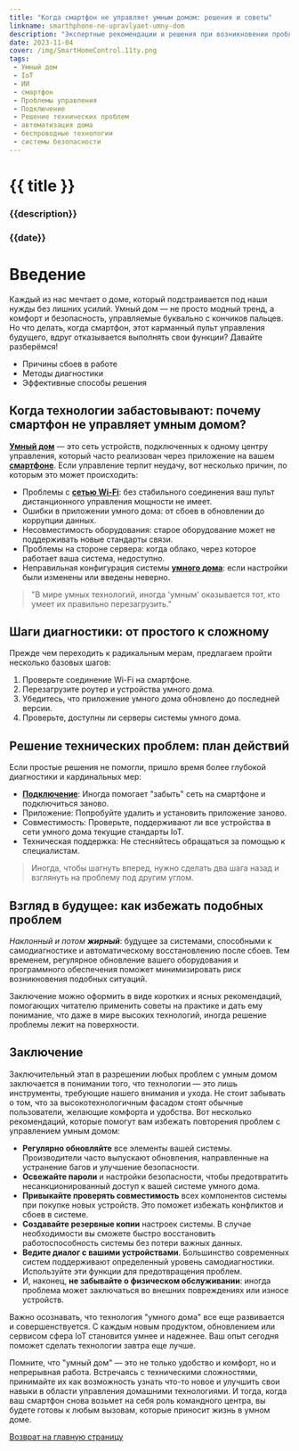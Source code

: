```yaml
---
title: "Когда смартфон не управляет умным домом: решения и советы"
linkname: smarthphone-ne-upravlyaet-umny-dom
description: "Экспертные рекомендации и решения при возникновении проблем с управлением умного дома через смартфон."
date: 2023-11-04
cover: /img/SmartHomeControl.11ty.png
tags:
 - Умный дом
 - IoT
 - ИИ
 - смартфон
 - Проблемы управления
 - Подключение
 - Решение технических проблем
 - автоматизация дома
 - беспроводные технологии
 - системы безопасности
---
```


# {{ title }}
### {{description}}
### {{date}}

# Введение

Каждый из нас мечтает о доме, который подстраивается под наши нужды без лишних усилий. Умный дом — не просто модный тренд, а комфорт и безопасность, управляемые буквально с кончиков пальцев. Но что делать, когда смартфон, этот карманный пульт управления будущего, вдруг отказывается выполнять свои функции? Давайте разберёмся!

* Причины сбоев в работе
* Методы диагностики
* Эффективные способы решения

## Когда технологии забастовывают: почему смартфон не управляет умным домом?

**[Умный дом](/)** — это сеть устройств, подключенных к одному центру управления, который часто реализован через приложение на вашем **[смартфоне](/)**. Если управление терпит неудачу, вот несколько причин, по которым это может происходить:

- Проблемы с **[сетью Wi-Fi](/)**: без стабильного соединения ваш пульт дистанционного управления мощности не имеет.
- Ошибки в приложении умного дома: от сбоев в обновлении до коррупции данных.
- Несовместимость оборудования: старое оборудование может не поддерживать новые стандарты связи.
- Проблемы на стороне сервера: когда облако, через которое работает ваша система, недоступно.
- Неправильная конфигурация системы **[умного дома](/)**: если настройки были изменены или введены неверно.

> "В мире умных технологий, иногда 'умным' оказывается тот, кто умеет их правильно перезагрузить."

## Шаги диагностики: от простого к сложному

Прежде чем переходить к радикальным мерам, предлагаем пройти несколько базовых шагов:

1. Проверьте соединение Wi-Fi на смартфоне.
2. Перезагрузите роутер и устройства умного дома.
3. Убедитесь, что приложение умного дома обновлено до последней версии.
4. Проверьте, доступны ли серверы системы умного дома.

## Решение технических проблем: план действий

Если простые решения не помогли, пришло время более глубокой диагностики и кардинальных мер:

- **[Подключение](/)**: Иногда помогает "забыть" сеть на смартфоне и подключиться заново.
- Приложение: Попробуйте удалить и установить приложение заново.
- Совместимость: Проверьте, поддерживают ли все устройства в сети умного дома текущие стандарты IoT.
- Техническая поддержка: Не стесняйтесь обращаться за помощью к специалистам.

> Иногда, чтобы шагнуть вперед, нужно сделать два шага назад и взглянуть на проблему под другим углом.

## Взгляд в будущее: как избежать подобных проблем

*Наклонный и потом **жирный***: будущее за системами, способными к самодиагностике и автоматическому восстановлению после сбоев. Тем временем, регулярное обновление вашего оборудования и программного обеспечения поможет минимизировать риск возникновения подобных ситуаций.

Заключение можно оформить в виде коротких и ясных рекомендаций, помогающих читателю применить советы на практике и дать ему понимание, что даже в мире высоких технологий, иногда решение проблемы лежит на поверхности.
## Заключение

Заключительный этап в разрешении любых проблем с умным домом заключается в понимании того, что технологии — это лишь инструменты, требующие нашего внимания и ухода. Не стоит забывать о том, что за высокотехнологичным фасадом стоят обычные пользователи, желающие комфорта и удобства. Вот несколько рекомендаций, которые помогут вам избежать повторения проблем с управлением умным домом:

- **Регулярно обновляйте** все элементы вашей системы. Производители часто выпускают обновления, направленные на устранение багов и улучшение безопасности.
- **Освежайте пароли** и настройки безопасности, чтобы предотвратить несанкционированный доступ к вашей системе умного дома.
- **Привыкайте проверять совместимость** всех компонентов системы при покупке новых устройств. Это поможет избежать конфликтов и сбоев в системе.
- **Создавайте резервные копии** настроек системы. В случае необходимости вы сможете быстро восстановить работоспособность системы без потери важных данных.
- **Ведите диалог с вашими устройствами**. Большинство современных систем поддерживают определенный уровень самодиагностики. Используйте эти функции для предотвращения проблем.
- И, наконец, **не забывайте о физическом обслуживании**: иногда проблема может заключаться во внешних повреждениях или износе устройств.

Важно осознавать, что технология "умного дома" все еще развивается и совершенствуется. С каждым новым продуктом, обновлением или сервисом сфера IoT становится умнее и надежнее. Ваш опыт сегодня поможет сделать технологии завтра еще лучше.

Помните, что "умный дом" — это не только удобство и комфорт, но и непрерывная работа. Встречаясь с техническими сложностями, принимайте их как возможность узнать что-то новое и улучшить свои навыки в области управления домашними технологиями. И тогда, когда ваш смартфон снова возьмет на себя роль командного центра, вы будете готовы к любым вызовам, которые приносит жизнь в умном доме.

[Возврат на главную страницу](/)